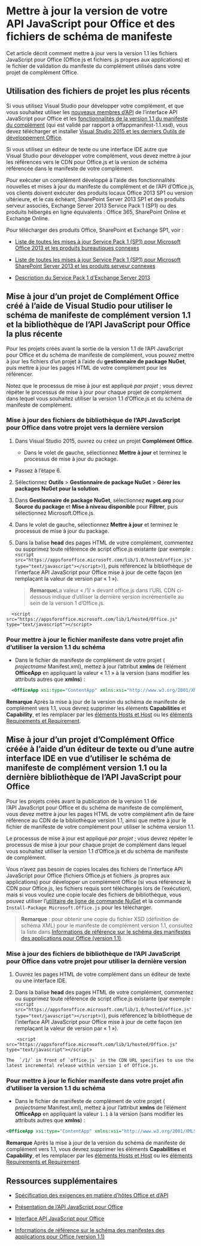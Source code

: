 
# <a name="update-the-version-of-your-javascript-api-for-office-and-manifest-schema-files"></a>Mettre à jour la version de votre API JavaScript pour Office et des fichiers de schéma de manifeste



Cet article décrit comment mettre à jour vers la version 1.1 les fichiers JavaScript pour Office (Office.js et fichiers .js propres aux applications) et le fichier de validation du manifeste du complément utilisés dans votre projet de complément Office.

## <a name="using-the-most-up-to-date-project-files"></a>Utilisation des fichiers de projet les plus récents

Si vous utilisez Visual Studio pour développer votre complément, et que vous souhaitez utiliser les [nouveaux membres d’API](../../reference/what's-changed-in-the-javascript-api-for-office.md) de l’interface API JavaScript pour Office et les [fonctionnalités de la version 1.1 du manifeste du complément](../../docs/overview/add-in-manifests.md) (qui est validé par rapport à offappmanifest-1.1.xsd), vous devez télécharger et installer [Visual Studio 2015 et les derniers Outils de développement Office](https://www.visualstudio.com/features/office-tools-vs).

Si vous utilisez un éditeur de texte ou une interface IDE autre que Visual Studio pour développer votre complément, vous devez mettre à jour les références vers le CDN pour Office.js et la version de schéma référencée dans le manifeste de votre complément.

Pour exécuter un complément développé à l’aide des fonctionnalités nouvelles et mises à jour du manifeste du complément et de l’API d’Office.js, vos clients doivent exécuter des produits locaux Office 2013 SP1 ou version ultérieure, et le cas échéant, SharePoint Server 2013 SP1 et des produits serveur associés, Exchange Server 2013 Service Pack 1 (SP1) ou des produits hébergés en ligne équivalents : Office 365, SharePoint Online et Exchange Online.

Pour télécharger des produits Office, SharePoint et Exchange SP1, voir :


- [Liste de toutes les mises à jour Service Pack 1 (SP1) pour Microsoft Office 2013 et les produits bureautiques connexes](http://support.microsoft.com/kb/2850036)
    
- [Liste de toutes les mises à jour Service Pack 1 (SP1) pour Microsoft SharePoint Server 2013 et les produits serveur connexes](http://support.microsoft.com/kb/2850035)
    
- [Description du Service Pack 1 d’Exchange Server 2013](http://support.microsoft.com/kb/2926248)
    

## <a name="updating-an-office-add-in-project-created-with-visual-studio-to-use-the-latest-javascript-api-for-office-library-and-version-1.1-add-in-manifest-schema"></a>Mise à jour d’un projet de Complément Office créé à l’aide de Visual Studio pour utiliser le schéma de manifeste de complément version 1.1 et la bibliothèque de l’API JavaScript pour Office la plus récente


Pour les projets créés avant la sortie de la version 1.1 de l’API JavaScript pour Office et du schéma de manifeste de complément, vous pouvez mettre à jour les fichiers d’un projet à l’aide du  **gestionnaire de package NuGet**, puis mettre à jour les pages HTML de votre complément pour les référencer. 

Notez que le processus de mise à jour est appliqué  _par projet_  ; vous devrez répéter le processus de mise à jour pour chaque projet de complément dans lequel vous souhaitez utiliser la version 1.1 d’Office.js et du schéma de manifeste de complément.




### <a name="to-update-the-javascript-api-for-office-library-files-in-your-project-to-the-newest-release"></a>Mise à jour des fichiers de bibliothèque de l’API JavaScript pour Office dans votre projet vers la dernière version


1. Dans Visual Studio 2015, ouvrez ou créez un projet **Complément Office**.
    
      - Dans le volet de gauche, sélectionnez **Mettre à jour** et terminez le processus de mise à jour du package.
    
  - Passez à l’étape 6.
    
2. Sélectionnez **Outils**  >  **Gestionnaire de package NuGet**  >  **Gérer les packages NuGet pour la solution**.
    
3. Dans **Gestionnaire de package NuGet**, sélectionnez  **nuget.org** pour **Source du package** et **Mise à niveau disponible** pour **Filtrer**, puis sélectionnez Microsoft.Office.js.
    
4. Dans le volet de gauche, sélectionnez **Mettre à jour** et terminez le processus de mise à jour du package.
    
5. Dans la balise  **head** des pages HTML de votre complément, commentez ou supprimez toute référence de script office.js existante (par exemple :`<script src="https://appsforoffice.microsoft.com/lib/1.0/hosted/office.js" type="text/javascript"></script>)`), puis référencez la bibliothèque de l’interface API JavaScript pour Office mise à jour de cette façon (en remplaçant la valeur de version par  « 1 »). 

   >**Remarque**La valeur  « /1/ » devant office.js dans l’URL CDN ci-dessous indique d’utiliser la dernière version incrémentielle au sein de la version 1 d’Office.js.
    
```
  <script src="https://appsforoffice.microsoft.com/lib/1/hosted/Office.js" type="text/javascript"></script>
```


### <a name="to-update-the-manifest-file-in-your-project-to-use-schema-version-1.1"></a>Pour mettre à jour le fichier manifeste dans votre projet afin d’utiliser la version 1.1 du schéma


- Dans le fichier de manifeste de complément de votre projet ( _projectname_ Manifest.xml), mettez à jour l’attribut **xmlns** de l’élément **OfficeApp** en appliquant la valeur « 1.1 » à la version (sans modifier les attributs autres que **xmlns**) :
    
```XML
  <OfficeApp xsi:type="ContentApp" xmlns:xsi="http://www.w3.org/2001/XMLSchema-instance" xmlns="http://schemas.microsoft.com/office/appforoffice/1.1" >
```


>
  **Remarque**  Après la mise à jour de la version du schéma de manifeste de complément vers 1.1, vous devrez supprimer les éléments **Capabilities** et **Capability**, et les remplacer par les [éléments Hosts et Host](http://msdn.microsoft.com/library/cff9fbdf-a530-4f6e-91ca-81bcacd90dcd%28Office.15%29.aspx) ou les [éléments Requirements et Requirement](../../docs/overview/specify-office-hosts-and-api-requirements.md).

## <a name="updating-an-office-add-in-project-created-with-a-text-editor-or-other-ide-to-use-the-newest-javascript-api-for-office-library-and-version-1.1-add-in-manifest-schema"></a>Mise à jour d’un projet d’Complément Office créée à l’aide d’un éditeur de texte ou d’une autre interface IDE en vue d’utiliser le schéma de manifeste de complément version 1.1 ou la dernière bibliothèque de l’API JavaScript pour Office


Pour les projets créés avant la publication de la version 1.1 de l’API JavaScript pour Office et du schéma de manifeste de complément, vous devez mettre à jour les pages HTML de votre complément afin de faire référence au CDN de la bibliothèque version 1.1, ainsi que mettre à jour le fichier de manifeste de votre complément pour utiliser le schéma version 1.1. 

Le processus de mise à jour est appliqué  _par projet_  ; vous devrez répéter le processus de mise à jour pour chaque projet de complément dans lequel vous souhaitez utiliser la version 1.1 d’Office.js et du schéma de manifeste de complément.

Vous n’avez pas besoin de copies locales des fichiers de l’interface API JavaScript pour Office (fichiers Office.js et fichiers .js propres aux applications) pour développer un complément Office (si vous référencez le CDN pour Office.js, les fichiers requis sont téléchargés lors de l’exécution), mais si vous voulez une copie locale des fichiers de bibliothèque, vous pouvez utiliser l’[utilitaire de ligne de commande NuGet](http://docs.nuget.org/consume/installing-nuget) et la commande `Install-Package Microsoft.Office.js` pour les télécharger.

 > **Remarque** : pour obtenir une copie du fichier XSD (définition de schéma XML) pour le manifeste de complément version 1.1, consultez la liste dans [Informations de référence sur le schéma des manifestes des applications pour Office (version 1.1)](../overview/add-in-manifests.md).


### <a name="to-update-the-javascript-api-for-office-library-files-in-your-project-to-use-the-newest-release"></a>Mise à jour des fichiers de bibliothèque de l’API JavaScript pour Office dans votre projet pour utiliser la dernière version


1. Ouvrez les pages HTML de votre complément dans un éditeur de texte ou une interface IDE.
    
2. Dans la balise **head** des pages HTML de votre complément, commentez ou supprimez toute référence de script office.js existante (par exemple : `<script src="https://appsforoffice.microsoft.com/lib/1.0/hosted/office.js" type="text/javascript"></script>)`), puis référencez la bibliothèque de l’interface API JavaScript pour Office mise à jour de cette façon (en remplaçant la valeur de version par  « 1 »).
    
```
    <script src="https://appsforoffice.microsoft.com/lib/1/hosted/Office.js" type="text/javascript"></script>
```


    The  `/1/` in front of `office.js` in the CDN URL specifies to use the latest incremental release within version 1 of Office.js.
    

### <a name="to-update-the-manifest-file-in-your-project-to-use-schema-version-1.1"></a>Pour mettre à jour le fichier manifeste dans votre projet afin d’utiliser la version 1.1 du schéma


- Dans le fichier de manifeste de complément de votre projet ( _projectname_ Manifest.xml), mettez à jour l’attribut **xmlns** de l’élément **OfficeApp** en appliquant la valeur `1.1` à la version (sans modifier les attributs autres que **xmlns**) :
    
```XML
<OfficeApp xsi:type="ContentApp" xmlns:xsi="http://www.w3.org/2001/XMLSchema-instance" xmlns="http://schemas.microsoft.com/office/appforoffice/1.1" >
```

>
  **Remarque**  Après la mise à jour de la version du schéma de manifeste de complément vers 1.1, vous devrez supprimer les éléments **Capabilities** et **Capability**, et les remplacer par les [éléments Hosts et Host](http://msdn.microsoft.com/library/cff9fbdf-a530-4f6e-91ca-81bcacd90dcd%28Office.15%29.aspx) ou les [éléments Requirements et Requirement](../../docs/overview/specify-office-hosts-and-api-requirements.md).
    

## <a name="additional-resources"></a>Ressources supplémentaires



- [Spécification des exigences en matière d’hôtes Office et d’API](../../docs/overview/specify-office-hosts-and-api-requirements.md)
    
- [Présentation de l’API JavaScript pour Office](../../docs/develop/understanding-the-javascript-api-for-office.md)
    
- [Interface API JavaScript pour Office](../../reference/javascript-api-for-office.md)
    
- [Informations de référence sur le schéma des manifestes des applications pour Office (version 1.1)](../overview/add-in-manifests.md)
    

